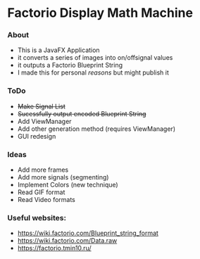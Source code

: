 # Factorio Display Math Machine

### About
* This is a JavaFX Application
* it converts a series of images into on/offsignal values
* it outputs a Factorio Blueprint String
* I made this for personal *reasons* but might publish it

### ToDo
* ~~Make Signal List~~
* ~~Sucessfully output encoded Blueprint String~~
* Add ViewManager
* Add other generation method (requires ViewManager)
* GUI redesign

### Ideas
* Add more frames
* Add more signals (segmenting)
* Implement Colors (new technique)
* Read GIF format
* Read Video formats

### Useful websites:
* https://wiki.factorio.com/Blueprint_string_format
* https://wiki.factorio.com/Data.raw
* https://factorio.tmin10.ru/
